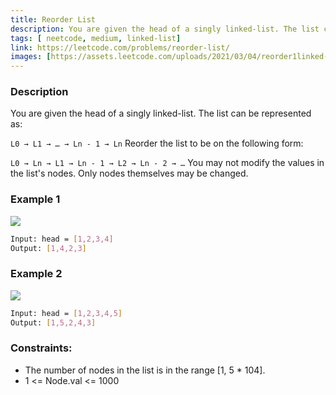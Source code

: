```yaml
---
title: Reorder List
description: You are given the head of a singly linked-list. The list can be represented as
tags: [ neetcode, medium, linked-list]
link: https://leetcode.com/problems/reorder-list/
images: [https://assets.leetcode.com/uploads/2021/03/04/reorder1linked-list.jpg, https://assets.leetcode.com/uploads/2021/03/04/reorder2linked-list.jpg]
---
```


### Description

You are given the head of a singly linked-list. The list can be represented as:

`L0 → L1 → … → Ln - 1 → Ln`
Reorder the list to be on the following form:

`L0 → Ln → L1 → Ln - 1 → L2 → Ln - 2 → …`
You may not modify the values in the list's nodes. Only nodes themselves may be changed.

### Example 1

![](https://assets.leetcode.com/uploads/2021/03/04/reorder1linked-list.jpg)

```bash
Input: head = [1,2,3,4]
Output: [1,4,2,3]
```

### Example 2

![](https://assets.leetcode.com/uploads/2021/03/04/reorder2linked-list.jpg)

```bash
Input: head = [1,2,3,4,5]
Output: [1,5,2,4,3]
```

### Constraints:

- The number of nodes in the list is in the range [1, 5 * 104]. 
- 1 <= Node.val <= 1000
